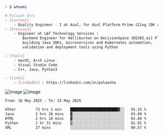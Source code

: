 ```sh
> $ whoami

# Palaash Atri
- [Current]
    - Quality Engineer - I at Azul, for Azul Platform Prime (Zing JDK and OptHub Cloud-Native Compiler)
- [Previous]
    - Engineer at L&T Technology Services :
        Backend Engineer for Halliburton on DecisionSpace (DS365.ai) Platform team,
        building Java SDKs, microservices and Kubernetes automation,
        validation and deployment tools using Python

- [Tools]
    - macOS, Arch Linux
    - Visual Studio Code
    - C++, Java, Python3

- [Links]
    - [LinkedIn] : https://linkedin.com/in/palaasha 

```
![image](https://github.com/user-attachments/assets/1434c7fb-c3c8-4600-866c-64430a5b1fb9)
![image](https://github.com/user-attachments/assets/22a8374b-f3bf-4492-8f65-26a1fed144b4)


<!--START_SECTION:waka-->

```txt
From: 18 May 2025 - To: 25 May 2025

Other         73 hrs 1 min    ██████████████████████▓░░   91.15 %
Java          2 hrs 28 mins   ▓░░░░░░░░░░░░░░░░░░░░░░░░   03.09 %
HTML          2 hrs 18 mins   ▓░░░░░░░░░░░░░░░░░░░░░░░░   02.89 %
Python        1 hr 31 mins    ▒░░░░░░░░░░░░░░░░░░░░░░░░   01.91 %
XML           27 mins         ░░░░░░░░░░░░░░░░░░░░░░░░░   00.57 %
```

<!--END_SECTION:waka-->
